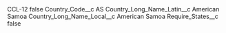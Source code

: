 <?xml version="1.0" encoding="UTF-8"?>
<CustomMetadata xmlns="http://soap.sforce.com/2006/04/metadata" xmlns:xsi="http://www.w3.org/2001/XMLSchema-instance" xmlns:xsd="http://www.w3.org/2001/XMLSchema">
    <label>CCL-12</label>
    <protected>false</protected>
    <values>
        <field>Country_Code__c</field>
        <value xsi:type="xsd:string">AS</value>
    </values>
    <values>
        <field>Country_Long_Name_Latin__c</field>
        <value xsi:type="xsd:string">American Samoa</value>
    </values>
    <values>
        <field>Country_Long_Name_Local__c</field>
        <value xsi:type="xsd:string">American Samoa</value>
    </values>
    <values>
        <field>Require_States__c</field>
        <value xsi:type="xsd:boolean">false</value>
    </values>
</CustomMetadata>
